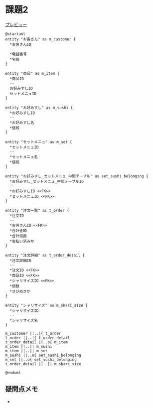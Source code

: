 # 課題2

[プレビュー](https://www.plantuml.com/plantuml/uml/dPFVJjH05CRlvoaQBatW2GZXmfWO7w9PtGaqsMwJTdgXMvETZe7Yfd7DsZNg5GeAg8XP2HlHy327wRPlOJlJaQ4ZNd0rcVFd-tvpScOz81sVX6uFuJvno6Dh2UXpVlmUQ0RnPCdg19PhFme3uhdOjmR8ikxe1VVlLf7bvJfSlZil3hyliYF-ugo-yt7ATrBq5FrLvjaMdz16qo7ObNeoVALKw-__1de1z0tGro81yJam1Ym1jWji16o_2clIhPx68mY3JKUQj0gKcvcfi0NKS2y_FjKjJ0JbWedqC2jq6oDverEBo3PRxSlvrt8w0RO5x1UmAR3F0gP2aO-s7-AUrzzm-XiIxLQI6hqnFcjrzTw3jRMRdgtIsglosK4-tRwS3ukFdmGiiJs_gvPAPfMZiMMQ7HydnK5IRhyiTzEh--BjHPwT2ALNt_AT3EYpV9u8u959KHpE5ZzET0gxYqd7wKaOlKX3ac4DHkrkQnndm3u0EuBu5E8zY7zUxnYE6j3wRNG6z0lGj4LfQgXTs-puZXquJx0aDGirNZF9n-93QZywYbPMee6Q0f9dAwo6WwvVHP4tQFuoaeViZDJdCwEOe2Qd-l-nj4WK_gV0G97w-e0GMiVzRkZs_W00)

```plantuml
@startuml
entity "お客さん" as m_customer {
  *お客さんID
  --
  *電話番号
  *名前
}

entity "商品" as m_item {
  *商品ID
  --
  お好みすしID
  セットメニュID
}

entity "お好みすし" as m_sushi {
  *お好みすしID
  --
  *お好みすし名
  *値段
}

entity "セットメニュ" as m_set {
  *セットメニュID
  --
  *セットメニュ名
  *値段
}

entity "お好みすし_セットメニュ_中間テーブル" as set_sushi_belonging {
  *お好みすし_セットメニュ_中間テーブルID
  --
  *お好みすしID <<FK>>
  *セットメニュID <<FK>>
}

entity "注文一覧" as t_order {
  *注文ID
  --
  *お客さんID <<FK>>
  *合計金額
  *合計皿数
  *支払い済みか
}

entity "注文詳細" as t_order_detail {
  *注文詳細ID
  --
  *注文ID <<FK>>
  *商品ID <<FK>>
  *シャリサイズID <<FK>>
  *個数
  *さびぬきか
}

entity "シャリサイズ" as m_shari_size {
  *シャリサイズID
  --
  *シャリサイズ名
}

m_customer ||..|{ t_order
t_order ||..|{ t_order_detail
t_order_detail ||..o{ m_item
m_item ||..|| m_sushi
m_item ||..|| m_set
m_sushi ||..o{ set_sushi_belonging
m_set ||..o{ set_sushi_belonging
t_order_detail ||..|| m_shari_size

@enduml
```

## 疑問点メモ

- 